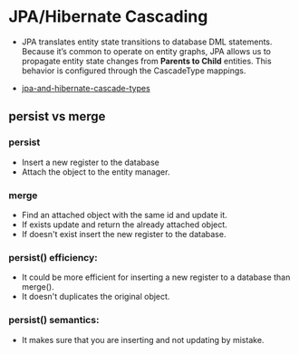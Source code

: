 # JPA/Hibernate Cascading 
* JPA translates entity state transitions to database DML statements. Because it’s common to operate on entity graphs, 
JPA allows us to propagate entity state changes from **Parents to Child** entities.
This behavior is configured through the CascadeType mappings.

* [jpa-and-hibernate-cascade-types](https://vladmihalcea.com/a-beginners-guide-to-jpa-and-hibernate-cascade-types/)
## persist vs merge
### persist
* Insert a new register to the database
* Attach the object to the entity manager.

### merge
* Find an attached object with the same id and update it.
* If exists update and return the already attached object.
* If doesn't exist insert the new register to the database.

### persist() efficiency:
* It could be more efficient for inserting a new register to a database than merge().
*  It doesn't duplicates the original object.

### persist() semantics:
* It makes sure that you are inserting and not updating by mistake.
